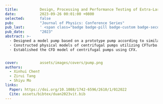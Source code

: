 ```yaml
---
title:          Design, Processing and Performance Testing of Extra-Large-Flow Centrifugal Model Pumps
date:           2023-09-26 00:01:00 +0800
selected:       false
pub:            "Journal of Physics: Conference Series"
pub_last:       ' <span class="badge badge-pill badge-custom badge-secondary">Conference</span><span class="badge badge-pill badge-custom badge-success">Oral</span>'
pub_date:       "2023"
abstract: >-
  · Designed a model pump based on a prototype pump according to similarity principles. <br>
  · Constructed physical models of centrifugal pumps utilizing CFTurbo. <br>
  · Established the CFD model of centrifugal pumps using CFX.


cover:          assets/images/covers/pump.png
authors:
  - Xinhui Chen†
  - Zirui Tang
  - Shiyu Mo
links:
  Paper: https://doi.org/10.1088/1742-6596/2610/1/012022
  Cite: assets/bibtex/duan2023vit.bib
---
```

